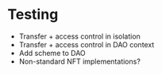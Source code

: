 # Testing

* Transfer + access control in isolation
* Transfer + access control in DAO context
* Add scheme to DAO
* Non-standard NFT implementations?